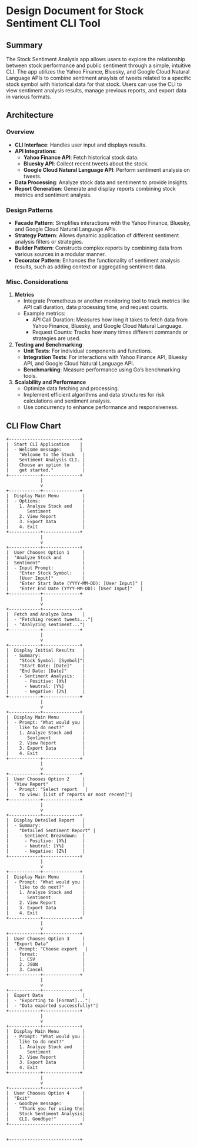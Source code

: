 # Design Document for Stock Sentiment CLI Tool
    
## Summary 
The Stock Sentiment Analysis app allows users to explore the relationship between stock performance and public sentiment through a simple, intuitive CLI. The app utilizes the Yahoo Finance, Bluesky, and Google Cloud Natural Language APIs to combine sentiment anaylsis of tweets related to a specific stock symbol with historical data for that stock. Users can use the CLI to view sentiment analysis results, manage previous reports, and export data in various formats.

## Architecture 
### Overview 
- **CLI Interface**: Handles user input and displays results.
- **API Integrations**:
    - **Yahoo Finance API**: Fetch historical stock data.
    - **Bluesky API**: Collect recent tweets about the stock.
    - **Google Cloud Natural Language API**: Perform sentiment analysis on tweets.
- **Data Processing**: Analyze stock data and sentiment to provide insights.
- **Report Generation**: Generate and display reports combining stock metrics and sentiment analysis.
### Design Patterns
  - **Facade Pattern**: Simplifies interactions with the Yahoo Finance, Bluesky, and Google Cloud Natural Language APIs.
  - **Strategy Pattern**: Allows dynamic application of different sentiment analysis filters or strategies.
  - **Builder Pattern**: Constructs complex reports by combining data from various sources in a modular manner.
  - **Decorator Pattern**: Enhances the functionality of sentiment analysis results, such as adding context or aggregating sentiment data.
### Misc. Considerations
1. **Metrics**
    - Integrate Prometheus or another monitoring tool to track metrics like API call duration, data processing time, and request counts.
    - Example metrics:
        - API Call Duration: Measures how long it takes to fetch data from Yahoo Finance, Bluesky, and Google Cloud Natural Language.
        - Request Counts: Tracks how many times different commands or strategies are used.
2. **Testing and Benchmarking**
    - **Unit Tests**: For individual components and functions.
    - **Integration Tests**: For interactions with Yahoo Finance API, Bluesky API, and Google Cloud Natural Language API.
    - **Benchmarking**: Measure performance using Go’s benchmarking tools.
3. **Scalability and Performance**
    - Optimize data fetching and processing.
    - Implement efficient algorithms and data structures for risk calculations and sentiment analysis.
    - Use concurrency to enhance performance and responsiveness.
  
## CLI Flow Chart

```
+---------------------------+
|  Start CLI Application    |
|  - Welcome message:       |
|    "Welcome to the Stock   |
|    Sentiment Analysis CLI. |
|    Choose an option to     |
|    get started."           |
+------------+--------------+
             |
             v
+------------+--------------+
|  Display Main Menu         |
|  - Options:                |
|    1. Analyze Stock and    |
|       Sentiment            |
|    2. View Report          |
|    3. Export Data          |
|    4. Exit                 |
+------------+--------------+
             |
             v
+------------+--------------+
|  User Chooses Option 1     |
|  "Analyze Stock and        |
|  Sentiment"                |
|  - Input Prompt:           |
|    "Enter Stock Symbol:    |
|    [User Input]"           |
|    "Enter Start Date (YYYY-MM-DD): [User Input]" |
|    "Enter End Date (YYYY-MM-DD): [User Input]"   |
+------------+--------------+
             |
             v
+------------+--------------+
|  Fetch and Analyze Data    |
|  - "Fetching recent tweets..."|
|  - "Analyzing sentiment..."|
+------------+--------------+
             |
             v
+------------+--------------+
|  Display Initial Results   |
|  - Summary:                |
|    "Stock Symbol: [Symbol]"|
|    "Start Date: [Date]"    |
|    "End Date: [Date]"      |
|    - Sentiment Analysis:   |
|      - Positive: [X%]      |
|      - Neutral: [Y%]       |
|      - Negative: [Z%]      |
+------------+--------------+
             |
             v
+------------+--------------+
|  Display Main Menu         |
|  - Prompt: "What would you |
|    like to do next?"       |
|    1. Analyze Stock and    |
|       Sentiment            |
|    2. View Report          |
|    3. Export Data          |
|    4. Exit                 |
+------------+--------------+
             |
             v
+------------+--------------+
|  User Chooses Option 2     |
|  "View Report"             |
|  - Prompt: "Select report   |
|    to view: [List of reports or most recent]"|
+------------+--------------+
             |
             v
+------------+--------------+
|  Display Detailed Report   |
|  - Summary:                |
|    "Detailed Sentiment Report" |
|    - Sentiment Breakdown:  |
|      - Positive: [X%]      |
|      - Neutral: [Y%]       |
|      - Negative: [Z%]      |
+------------+--------------+
             |
             v
+------------+--------------+
|  Display Main Menu         |
|  - Prompt: "What would you |
|    like to do next?"       |
|    1. Analyze Stock and    |
|       Sentiment            |
|    2. View Report          |
|    3. Export Data          |
|    4. Exit                 |
+------------+--------------+
             |
             v
+------------+--------------+
|  User Chooses Option 3     |
|  "Export Data"             |
|  - Prompt: "Choose export   |
|    format:                 |
|    1. CSV                  |
|    2. JSON                 |
|    3. Cancel               |
+------------+--------------+
             |
             v
+------------+--------------+
|  Export Data               |
|  - "Exporting to [Format]..."|
|  - "Data exported successfully!"|
+------------+--------------+
             |
             v
+------------+--------------+
|  Display Main Menu         |
|  - Prompt: "What would you |
|    like to do next?"       |
|    1. Analyze Stock and    |
|       Sentiment            |
|    2. View Report          |
|    3. Export Data          |
|    4. Exit                 |
+------------+--------------+
             |
             v
+------------+--------------+
|  User Chooses Option 4     |
|  "Exit"                    |
|  - Goodbye message:        |
|    "Thank you for using the|
|    Stock Sentiment Analysis|
|    CLI. Goodbye!"          |
+---------------------------+


+---------------------------+

```
